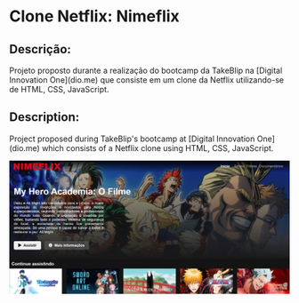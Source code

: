 # Clone Netflix: Nimeflix

<h2>Descrição:</h2> 
Projeto proposto durante a realização do bootcamp da TakeBlip na [Digital Innovation One](dio.me) que consiste em um clone da Netflix utilizando-se de HTML, CSS, JavaScript.

<h2>Description:</h2> 
Project proposed during TakeBlip's bootcamp at [Digital Innovation One](dio.me) which consists of a Netflix clone using HTML, CSS, JavaScript.
	
![Interface](img/NIMEFLIX.PNG)
